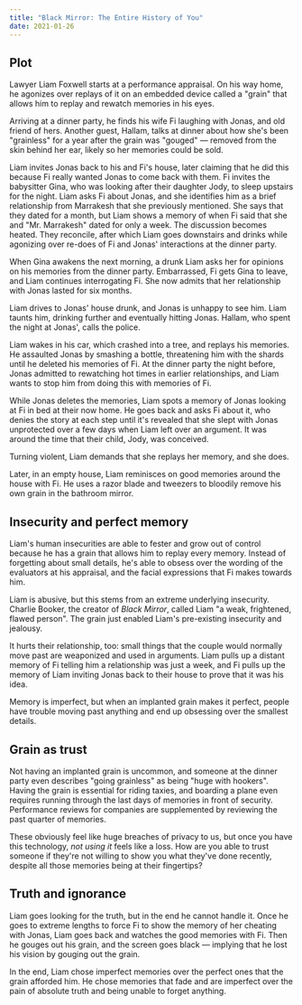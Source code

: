 ```yaml
---
title: "Black Mirror: The Entire History of You"
date: 2021-01-26
---
```

## Plot

Lawyer Liam Foxwell starts at a performance appraisal. On his way home, he agonizes over replays of it on an embedded device called a "grain" that allows him to replay and rewatch memories in his eyes. 

Arriving at a dinner party, he finds his wife Fi laughing with Jonas, and old friend of hers. Another guest, Hallam, talks at dinner about how she's been "grainless" for a year after the grain was "gouged" — removed from the skin behind her ear, likely so her memories could be sold. 

Liam invites Jonas back to his and Fi's house, later claiming that he did this because Fi really wanted Jonas to come back with them. Fi invites the babysitter Gina, who was looking after their daughter Jody, to sleep upstairs for the night. Liam asks Fi about Jonas, and she identifies him as a brief relationship from Marrakesh that she previously mentioned. She says that they dated for a month, but Liam shows a memory of when Fi said that she and "Mr. Marrakesh" dated for only a week. The discussion becomes heated. They reconcile, after which Liam goes downstairs and drinks while agonizing over re-does of Fi and Jonas' interactions at the dinner party. 

When Gina awakens the next morning, a drunk Liam asks her for opinions on his memories from the dinner party. Embarrassed, Fi gets Gina to leave, and Liam continues interrogating Fi. She now admits that her relationship with Jonas lasted for six months. 

Liam drives to Jonas' house drunk, and Jonas is unhappy to see him. Liam taunts him, drinking further and eventually hitting Jonas. Hallam, who spent the night at Jonas', calls the police. 

Liam wakes in his car, which crashed into a tree, and replays his memories. He assaulted Jonas by smashing a bottle, threatening him with the shards until he deleted his memories of Fi. At the dinner party the night before, Jonas admitted to rewatching hot times in earlier relationships, and Liam wants to stop him from doing this with memories of Fi.

While Jonas deletes the memories, Liam spots a memory of Jonas looking at Fi in bed at their now home. He goes back and asks Fi about it, who denies the story at each step until it's revealed that she slept with Jonas unprotected over a few days when Liam left over an argument. It was around the time that their child, Jody, was conceived. 

Turning violent, Liam demands that she replays her memory, and she does. 

Later, in an empty house, Liam reminisces on good memories around the house with Fi. He uses a razor blade and tweezers to bloodily remove his own grain in the bathroom mirror. 


## Insecurity and perfect memory

Liam's human insecurities are able to fester and grow out of control because he has a grain that allows him to replay every memory. Instead of forgetting about small details, he's able to obsess over the wording of the evaluators at his appraisal, and the facial expressions that Fi makes towards him. 

Liam is abusive, but this stems from an extreme underlying insecurity. Charlie Booker, the creator of _Black Mirror_, called Liam "a weak, frightened, flawed person". The grain just enabled Liam's pre-existing insecurity and jealousy. 

It hurts their relationship, too: small things that the couple would normally move past are weaponized and used in arguments. Liam pulls up a distant memory of Fi telling him a relationship was just a week, and Fi pulls up the memory of Liam inviting Jonas back to their house to prove that it was his idea. 

Memory is imperfect, but when an implanted grain makes it perfect, people have trouble moving past anything and end up obsessing over the smallest details. 


## Grain as trust

Not having an implanted grain is uncommon, and someone at the dinner party even describes "going grainless" as being "huge with hookers". Having the grain is essential for riding taxies, and boarding a plane even requires running through the last days of memories in front of security. Performance reviews for companies are supplemented by reviewing the past quarter of memories. 

These obviously feel like huge breaches of privacy to us, but once you have this technology, _not using it_ feels like a loss. How are you able to trust someone if they're not willing to show you what they've done recently, despite all those memories being at their fingertips? 


## Truth and ignorance

Liam goes looking for the truth, but in the end he cannot handle it. Once he goes to extreme lengths to force Fi to show the memory of her cheating with Jonas, Liam goes back and watches the good memories with Fi. Then he gouges out his grain, and the screen goes black — implying that he lost his vision by gouging out the grain. 

In the end, Liam chose imperfect memories over the perfect ones that the grain afforded him. He chose memories that fade and are imperfect over the pain of absolute truth and being unable to forget anything. 